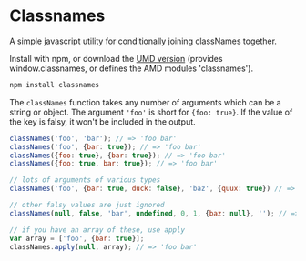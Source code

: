 Classnames
===========

A simple javascript utility for conditionally joining classNames together.

Install with npm, or download the [UMD version](http://wzrd.in/standalone/classnames@1) (provides window.classnames, or defines the AMD modules 'classnames').

```sh
npm install classnames
```

The `classNames` function takes any number of arguments which can be a string or object.
The argument `'foo'` is short for `{foo: true}`. If the value of the key is falsy, it won't be included in the output.

```js
classNames('foo', 'bar'); // => 'foo bar'
classNames('foo', {bar: true}); // => 'foo bar'
classNames({foo: true}, {bar: true}); // => 'foo bar'
classNames({foo: true, bar: true}); // => 'foo bar'

// lots of arguments of various types
classNames('foo', {bar: true, duck: false}, 'baz', {quux: true}) // => 'foo bar baz quux'

// other falsy values are just ignored
classNames(null, false, 'bar', undefined, 0, 1, {baz: null}, ''); // => 'bar 1'

// if you have an array of these, use apply
var array = ['foo', {bar: true}];
classNames.apply(null, array); // => 'foo bar'
```
